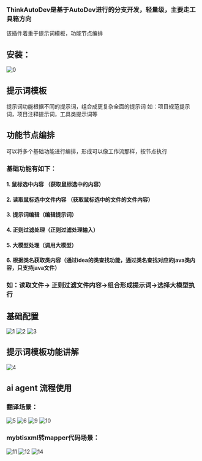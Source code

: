 ### ThinkAutoDev是基于AutoDev进行的分支开发，轻量级，主要走工具箱方向
该插件着重于提示词模板，功能节点编排
## 安装：
![0](https://github.com/user-attachments/assets/651a94dc-99b2-4c8e-a23f-1b9e49025f02)

## 提示词模板
提示词功能根据不同的提示词，组合成更复杂全面的提示词
如：项目规范提示词，项目注释提示词，工具类提示词等
## 功能节点编排
可以将多个基础功能进行编排，形成可以像工作流那样，按节点执行
### 基础功能有如下：
#### 1. 鼠标选中内容 （获取鼠标选中的内容）
#### 2. 读取鼠标选中文件内容 （获取鼠标选中的文件的文件内容）
#### 3. 提示词编辑（编辑提示词）
#### 4. 正则过滤处理（正则过滤处理输入）
#### 5. 大模型处理（调用大模型）
#### 6. 根据类名获取类内容（通过idea的类查找功能，通过类名查找对应的java类内容，只支持java文件）

### 如：读取文件-> 正则过滤文件内容->组合形成提示词->选择大模型执行

## 基础配置
![1](https://github.com/user-attachments/assets/9965b5ae-178b-43de-b2cc-d67a9e2472c8)
![2](https://github.com/user-attachments/assets/707cb78f-c356-4b4c-a24e-afb999957d15)
![3](https://github.com/user-attachments/assets/2df47a41-5069-4551-9fe3-31ff12bae427)

## 提示词模板功能讲解
![4](https://github.com/user-attachments/assets/51332f19-efac-4d71-bacb-4c0281e56ab3)
##  ai agent 流程使用
### 翻译场景：
![5](https://github.com/user-attachments/assets/b259bd36-a6d7-4b1c-8425-d3916e264f80)
![6](https://github.com/user-attachments/assets/4c041293-2852-487d-8478-b0439cda7778)
![9](https://github.com/user-attachments/assets/2cdc9393-d4c1-4b34-a738-93341761616f)
![10](https://github.com/user-attachments/assets/ca1e736b-0b96-423d-a281-22a2c5083433)

### mybtisxml转mapper代码场景：
![11](https://github.com/user-attachments/assets/e8539d38-69a2-4021-a04c-09c3d467b3b9)
![12](https://github.com/user-attachments/assets/2a8886cd-63e0-46e2-8f35-2fd9e97fd575)
![14](https://github.com/user-attachments/assets/ecb40027-b55a-4c96-95c0-1eb3c77f0618)
